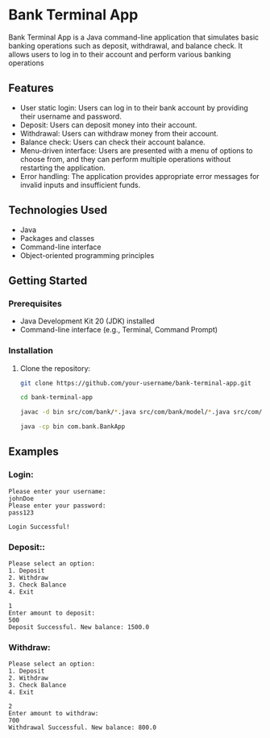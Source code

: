 # Bank Terminal App

Bank Terminal App is a Java command-line application that simulates basic banking operations such as deposit, withdrawal, and balance check. It allows users to log in to their account and perform various banking operations

## Features

- User static login: Users can log in to their bank account by providing their username and password.
- Deposit: Users can deposit money into their account.
- Withdrawal: Users can withdraw money from their account.
- Balance check: Users can check their account balance.
- Menu-driven interface: Users are presented with a menu of options to choose from, and they can perform multiple operations without restarting the application.
- Error handling: The application provides appropriate error messages for invalid inputs and insufficient funds.

## Technologies Used

- Java
- Packages and classes
- Command-line interface
- Object-oriented programming principles

## Getting Started

### Prerequisites

- Java Development Kit 20 (JDK) installed
- Command-line interface (e.g., Terminal, Command Prompt)

### Installation

1. Clone the repository:

   ```bash
   git clone https://github.com/your-username/bank-terminal-app.git
   
   cd bank-terminal-app

   javac -d bin src/com/bank/*.java src/com/bank/model/*.java src/com/bank/service/*.java src/com/bank/util/*.java

   java -cp bin com.bank.BankApp
   ```

## Examples 

### Login:
```
Please enter your username:
johnDoe
Please enter your password:
pass123

Login Successful!
```
### Deposit::
```
Please select an option:
1. Deposit
2. Withdraw
3. Check Balance
4. Exit
   
1
Enter amount to deposit:
500
Deposit Successful. New balance: 1500.0
```
### Withdraw:
```
Please select an option:
1. Deposit
2. Withdraw
3. Check Balance
4. Exit
   
2
Enter amount to withdraw:
700
Withdrawal Successful. New balance: 800.0
```
   

